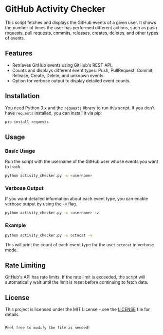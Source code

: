 # GitHub Activity Checker

This script fetches and displays the GitHub events of a given user. It shows the number of times the user has performed different actions, such as push requests, pull requests, commits, releases, creates, deletes, and other types of events.

## Features

- Retrieves GitHub events using GitHub's REST API.
- Counts and displays different event types: Push, PullRequest, Commit, Release, Create, Delete, and unknown events.
- Option for verbose output to display detailed event counts.

## Installation

You need Python 3.x and the `requests` library to run this script. If you don't have `requests` installed, you can install it via pip:

```bash
pip install requests
```

## Usage

### Basic Usage
Run the script with the username of the GitHub user whose events you want to track.

```bash
python activity_checker.py -u <username>
```

### Verbose Output
If you want detailed information about each event type, you can enable verbose output by using the `-v` flag.

```bash
python activity_checker.py -u <username> -v
```

### Example

```bash
python activity_checker.py -u octocat -v
```

This will print the count of each event type for the user `octocat` in verbose mode.

## Rate Limiting

GitHub's API has rate limits. If the rate limit is exceeded, the script will automatically wait until the limit is reset before continuing to fetch data.

## License

This project is licensed under the MIT License - see the [LICENSE](LICENSE) file for details.
```

Feel free to modify the file as needed!
